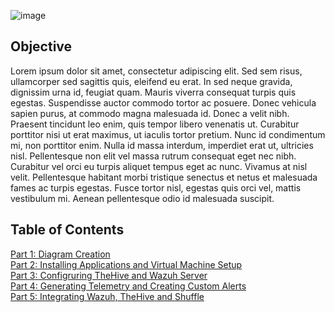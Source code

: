 ![image](https://github.com/user-attachments/assets/7315bacb-404a-4218-ac37-b9c0e02c5472)


## Objective

Lorem ipsum dolor sit amet, consectetur adipiscing elit. Sed sem risus, ullamcorper sed sagittis quis, eleifend eu erat. In sed neque gravida, dignissim urna id, feugiat quam. Mauris viverra consequat turpis quis egestas. Suspendisse auctor commodo tortor ac posuere. Donec vehicula sapien purus, at commodo magna malesuada id. Donec a velit nibh. Praesent tincidunt leo enim, quis tempor libero venenatis ut. Curabitur porttitor nisi ut erat maximus, ut iaculis tortor pretium. Nunc id condimentum mi, non porttitor enim. Nulla id massa interdum, imperdiet erat ut, ultricies nisl. Pellentesque non elit vel massa rutrum consequat eget nec nibh. Curabitur vel orci eu turpis aliquet tempus eget ac nunc. Vivamus at nisl velit. Pellentesque habitant morbi tristique senectus et netus et malesuada fames ac turpis egestas. Fusce tortor nisl, egestas quis orci vel, mattis vestibulum mi. Aenean pellentesque odio id malesuada suscipit.

## Table of Contents
<a href =https://github.com/jmon828/SOC-Automation-Lab/blob/main/Part%201%3A%20Diagram%20Creation/Diagram.md>Part 1: Diagram Creation</a><br/>
<a href =https://github.com/jmon828/SOC-Automation-Lab/blob/main/Part%202%3A%20Installing%20Application%20and%20Virtual%20Machine%20Setup/Installing%20Applications%20and%20Virtual%20Machine%20Setup.md>Part 2: Installing Applications and Virtual Machine Setup</a><br/>
<a href =https://github.com/jmon828/SOC-Automation-Lab/blob/main/Part%203%3A%20Configuring%20TheHive%20and%20Wazuh%20Server/Configuring%20TheHive%20and%20Wazuh%20Server.md>Part 3: Configruring TheHive and Wazuh Server</a><br/>
<a href =https://github.com/jmon828/SOC-Automation-Lab/blob/main/Part%204%3A%20Generating%20Telemetry%20and%20Creating%20Custom%20Alerts/Generating%20Telemetry%20and%20Creating%20Custom%20Alerts.md>Part 4: Generating Telemetry and Creating Custom Alerts</a><br/>
<a href =https://github.com/jmon828/SOC-Automation-Lab/blob/main/Part%205%3A%20Integrating%20Wazuh%2C%20TheHive%20and%20Shuffle/Intergrating%20Wazuh%2C%20The%20Hive%20and%20Shuffle.md>Part 5: Integrating Wazuh, TheHive and Shuffle</a><br/>
